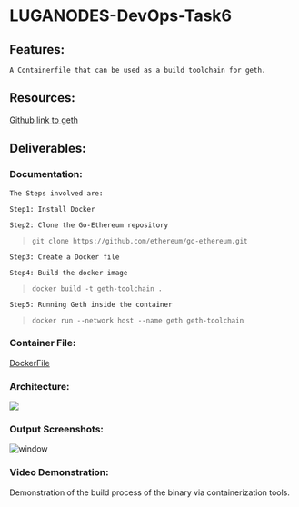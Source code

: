 # LUGANODES-DevOps-Task6

## Features:

    A Containerfile that can be used as a build toolchain for geth.

## Resources:

 [Github link to geth](https://github.com/ethereum/go-ethereum)

## Deliverables:

### Documentation:

    The Steps involved are:

    Step1: Install Docker

    Step2: Clone the Go-Ethereum repository 
    
> `git clone https://github.com/ethereum/go-ethereum.git`

    Step3: Create a Docker file

    Step4: Build the docker image 
    
> `docker build -t geth-toolchain .`
    
    Step5: Running Geth inside the container 
    
> `docker run --network host --name geth geth-toolchain`

### Container File:

[DockerFile](https://github.com/Priyanshu-Vyas/LUGANODES-DevOps-Task6/blob/main/Dockerfile)

### Architecture:

![](https://github.com/Priyanshu-Vyas/LUGANODES-DevOps-Task6/blob/main/img/architecture.png)

### Output Screenshots:

![window](https://github.com/Priyanshu-Vyas/LUGANODES-DevOps-Task6/blob/main/img/window.png)

### Video Demonstration:

Demonstration of the build process of the binary via containerization tools.
[]()
